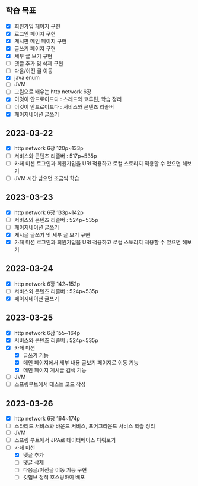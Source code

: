## 학습 목표

- [x] 회원가입 페이지 구현
- [x] 로그인 페이지 구현
- [x] 게시판 메인 페이지 구현
- [x] 글쓰기 페이지 구현
- [x] 세부 글 보기 구현
- [ ] 댓글 추가 및 삭제 구현
- [ ] 다음/이전 글 이동
- [x] java enum
- [ ] JVM
- [ ] 그림으로 배우는 http network 6장
- [x] 이것이 안드로이드다 : 스레드와 코루틴, 학습 정리
- [ ] 이것이 안드로이드다 : 서비스와 콘텐츠 리졸버
- [x] 페이지네이션 글쓰기

## 2023-03-22

- [x] http network 6장 120p~133p
- [ ] 서비스와 콘텐츠 리졸버 : 517p~535p
- [ ] 카페 미션 로그인과 회원가입을 URI 적용하고 로컬 스토리지 적용할 수 있으면 해보기
- [ ] JVM 시간 남으면 조금씩 학습

## 2023-03-23

- [x] http network 6장 133p~142p
- [ ] 서비스와 콘텐츠 리졸버 : 524p~535p
- [ ] 페이지네이션 글쓰기
- [x] 게시글 글쓰기 및 세부 글 보기 구현
- [x] 카페 미션 로그인과 회원가입을 URI 적용하고 로컬 스토리지 적용할 수 있으면 해보기

## 2023-03-24

- [x] http network 6장 142~152p
- [ ] 서비스와 콘텐츠 리졸버 : 524p~535p
- [x] 페이지네이션 글쓰기

## 2023-03-25

- [x] http network 6장 155~164p
- [x] 서비스와 콘텐츠 리졸버 : 524p~535p
- [x] 카페 미션
    - [x] 글쓰기 기능
    - [x] 메인 페이지에서 세부 내용 글보기 페이지로 이동 기능
    - [x] 메인 페이지 게시글 검색 기능
- [ ] JVM
- [ ] 스프링부트에서 테스트 코드 작성

## 2023-03-26

- [x] http network 6장 164~174p
- [ ] 스타티드 서비스와 바운드 서비스, 포어그라운드 서비스 학습 정리
- [ ] JVM
- [ ] 스프링 부트에서 JPA로 데이터베이스 다뤄보기
- [ ] 카페 미션
    - [x] 댓글 추가
    - [ ] 댓글 삭제
    - [ ] 다음글/이전글 이동 기능 구현
    - [ ] 깃헙브 정적 호스팅하여 배포
